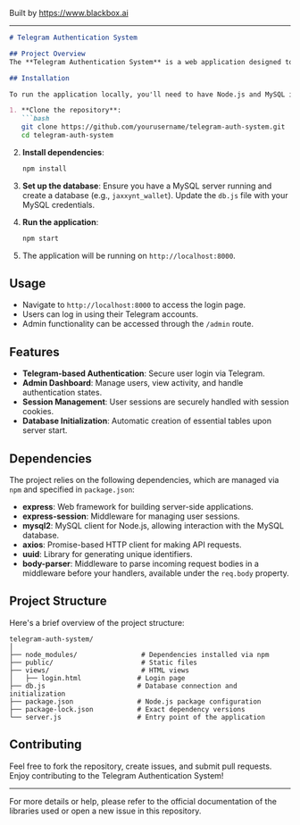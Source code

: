 
Built by https://www.blackbox.ai

---

```markdown
# Telegram Authentication System

## Project Overview
The **Telegram Authentication System** is a web application designed to facilitate Telegram-based user authentication with an accompanying admin dashboard. It provides seamless integration with Telegram's API for user verification and management. The system features an easy-to-use interface, making it ideal for applications requiring secure user login through Telegram.

## Installation

To run the application locally, you'll need to have Node.js and MySQL installed on your machine. Follow these steps to set it up:

1. **Clone the repository**:
   ```bash
   git clone https://github.com/yourusername/telegram-auth-system.git
   cd telegram-auth-system
   ```

2. **Install dependencies**:
   ```bash
   npm install
   ```

3. **Set up the database**:
   Ensure you have a MySQL server running and create a database (e.g., `jaxxynt_wallet`). Update the `db.js` file with your MySQL credentials.

4. **Run the application**:
   ```bash
   npm start
   ```

5. The application will be running on `http://localhost:8000`.

## Usage
- Navigate to `http://localhost:8000` to access the login page.
- Users can log in using their Telegram accounts.
- Admin functionality can be accessed through the `/admin` route.

## Features
- **Telegram-based Authentication**: Secure user login via Telegram.
- **Admin Dashboard**: Manage users, view activity, and handle authentication states.
- **Session Management**: User sessions are securely handled with session cookies.
- **Database Initialization**: Automatic creation of essential tables upon server start.

## Dependencies
The project relies on the following dependencies, which are managed via `npm` and specified in `package.json`:

- **express**: Web framework for building server-side applications.
- **express-session**: Middleware for managing user sessions.
- **mysql2**: MySQL client for Node.js, allowing interaction with the MySQL database.
- **axios**: Promise-based HTTP client for making API requests.
- **uuid**: Library for generating unique identifiers.
- **body-parser**: Middleware to parse incoming request bodies in a middleware before your handlers, available under the `req.body` property.

## Project Structure
Here's a brief overview of the project structure:

```
telegram-auth-system/
│
├── node_modules/                # Dependencies installed via npm
├── public/                      # Static files
├── views/                       # HTML views
│   ├── login.html              # Login page
├── db.js                       # Database connection and initialization
├── package.json                # Node.js package configuration
├── package-lock.json           # Exact dependency versions
└── server.js                   # Entry point of the application
```

## Contributing
Feel free to fork the repository, create issues, and submit pull requests. Enjoy contributing to the Telegram Authentication System!

---

For more details or help, please refer to the official documentation of the libraries used or open a new issue in this repository.
```